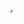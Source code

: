 <iframe height="1" width="1" style="top: 0px; l

#### 破解 Cloudreve V3 Pro，解锁所有功能，附带教程和源码下载 

## 1. 原因

以下是来自于部分网友的观点，不代表本人。

> 还是因为Cloudreve只顾Pro版圈钱，不管issues提议，一堆Bug不修。论坛提出来你当没看见，修好了发Github你举报，用户的心都被你们给伤透了。所以正值v4即将发布之际，公布v3完整版"解锁"方式。

![img](https://cloudreve.org/imgs/feature1.png)

## 2. 后端

### 2.1 分析

众所周知，捐助版会检测授权文件 key.bin，没有它是连程序都打不开的。那有人说了，在 app.go 的 InitApplication 函数里删掉就可以了？

开发者能让你这么简单就破开吗，试过之后发现还是打不开程序。

他说的对，但不完全对，猫腻就藏在程序的依赖库里，仔细看这个库 [https://github.com/abslant/gzip/blob/v0.0.9/handler.go#L60](https://bbs.yiove.com/gowild.htm?url=https_3A_2F_2Fgithub_2ecom_2Fabslant_2Fgzip_2Fblob_2Fv0_2e0_2e9_2Fhandler_2ego_23L60)

看似只是一个fork版，但会在前端 main.xxx.chunk.js 中插入跳转官网403的代码，作者的用户名为 abslant，乍一看不认识。

打开这个博客 [https://hfo4.github.io/](https://bbs.yiove.com/gowild.htm?url=https_3A_2F_2Fhfo4_2egithub_2eio_2F) ，注意头像下的联系邮箱，发现这就是开发者 Aaron 的小名。

这一切就说得通了，都是作者搞的鬼。看过社区版源码的都知道，没看过的等你尝试用git对比整个仓库的时候就知道了。

### 2.2 改动

1、首先将被加料的依赖项替换为原版

```sh
github.com/abslant/mime => github.com/HFO4/aliyun-oss-go-sdk
github.com/abslant/gzip => github.com/gin-contrib/gzip
```

（VSC编辑器全局搜索，直接替换）

2、bootstrap/app.go 不用多说，那个读取 `[]byte{107, 101, 121, 46, 98, 105, 110}` 的就是授权文件

3、routers/router.go 第128行 `r.Use(gzip.GzipHandler())` 改为 `r.Use(gzip.Gzip(gzip.DefaultCompression, gzip.WithExcludedPaths([]string{"/api/"})))`

（如果改完还是自动引入就把 go.sum 删了）

4、然后是一些小变动：

pkg/hashid/hash.go 最后一个函数 `constant.HashIDTable[t]` 改为 `t` 基本上到这里就完成了。

注意：前端打包时要保持目录结构 `assets.zip/assets/build/{前端文件}`

## 3. 前端

### 3.1 插曲

忙活了半天，终于把程序跑起来了，打开页面一看，好家伙 Backend not running 还是进不去，怎么想都进不去，因为前端还有一层验证。

### 3.2 改动

但注意 "任何前端加密和混淆都是纸老虎，自己玩玩无所谓，重要业务千万别乱来" 前端验证很好破解，还是先检查依赖项。

1、打开 package.json 头两行就是这个万恶的 abslant，删掉 `"@abslant/cd-image-loader"` 和 `"@abslant/cd-js-injector"`。

2、把引用它们的地方删掉就行...了吗 ?

位置在 config/webpack.config.js:35_625 和 src/component/FileManager/FileManager.js:16_109

之后进是能进网盘了，但你想测试上传一个文件的时候就傻眼了，明明什么也没动，就是传不上去

报错 Cannot read properties of null (reading 'code')，那是继3.5.3之后新增的一处验证 将 src/component/Uploader/core/utils/request.ts 第 12 行整个 const 替换为以下内容即可解决

```js
const baseConfig = {
    transformResponse: [
        (response: any) => {
            try {
                return JSON.parse(response);
            } catch (e) {
                throw new TransformResponseError(response, e);
            }
        },
    ],
};
```

## 其它

除了去除验证，Plus版本还增加了几处功能优化，修复遗留Bug，感兴趣的可以下载体验一下。

但因为是3.8.3泄露版和主线版拼凑而来的，存在不稳定因素，建议不要用于生产环境 如果怕我在里面加料，可以自行检查源码，这程序十分的珍贵，尽快下载存档！

主地址：

- [cloudreveplus-windows-amd64v2.zip](https://bbs.yiove.com/gowild.htm?url=https_3A_2F_2Fgithub_2ecom_2Fcloudreve_2FCloudreve_2Ffiles_2F14327258_2Fcloudreveplus_2dwindows_2damd64v2_2ezip)
- [cloudreveplus-linux-amd64v2.zip](https://bbs.yiove.com/gowild.htm?url=https_3A_2F_2Fgithub_2ecom_2Fcloudreve_2FCloudreve_2Ffiles_2F14327249_2Fcloudreveplus_2dlinux_2damd64v2_2ezip)
- [cloudreveplus-linux-arm7.zip](https://bbs.yiove.com/gowild.htm?url=https_3A_2F_2Fgithub_2ecom_2Fcloudreve_2FCloudreve_2Ffiles_2F14327254_2Fcloudreveplus_2dlinux_2darm7_2ezip)
- [cloudreveplus-source-nogit.zip](https://bbs.yiove.com/gowild.htm?url=https_3A_2F_2Fgithub_2ecom_2Fcloudreve_2FCloudreve_2Ffiles_2F14327256_2Fcloudreveplus_2dsource_2dnogit_2ezip)

备用地址（以图片方式上传可以分到aws的地址，比githubusercontent快一些，但要分卷手动改名）:

- [cloudreveplus-source-nogit.zip](https://bbs.yiove.com/gowild.htm?url=https_3A_2F_2Fgithub_2ecom_2Fcloudreve_2Ffrontend_2Fassets_2F100983035_2F4fe3ae36_2d275d_2d41e9_2d89fe_2d2a746f512bde)
- [cloudreveplus-linux-amd64v2.001](https://bbs.yiove.com/gowild.htm?url=https_3A_2F_2Fgithub_2ecom_2Fcloudreve_2Ffrontend_2Fassets_2F100983035_2F71dab1b8_2d8a01_2d4609_2dbf1d_2dab8f6c5df57d) | [cloudreveplus-linux-amd64v2.002](https://bbs.yiove.com/gowild.htm?url=https_3A_2F_2Fgithub_2ecom_2Fcloudreve_2Ffrontend_2Fassets_2F100983035_2F423cb9cb_2d9dae_2d47e9_2dbaf3_2d43a48202fe06)
- [cloudreveplus-linux-arm7.001](https://bbs.yiove.com/gowild.htm?url=https_3A_2F_2Fgithub_2ecom_2Fcloudreve_2Ffrontend_2Fassets_2F100983035_2Fa03f6c72_2d3ee8_2d44f4_2d96ed_2dca385bc87c5c) | [cloudreveplus-linux-arm7.002](https://bbs.yiove.com/gowild.htm?url=https_3A_2F_2Fgithub_2ecom_2Fcloudreve_2Ffrontend_2Fassets_2F100983035_2Fe3f9a73d_2d9019_2d4c60_2da41b_2db53a9184aad9)
- [cloudreveplus-windows-amd64v2.001](https://bbs.yiove.com/gowild.htm?url=https_3A_2F_2Fgithub_2ecom_2Fcloudreve_2Ffrontend_2Fassets_2F100983035_2Fa6d68487_2d3f40_2d4f6c_2d9cab_2d857d4128fb7d) | [cloudreveplus-windows-amd64v2.002](https://bbs.yiove.com/gowild.htm?url=https_3A_2F_2Fgithub_2ecom_2Fcloudreve_2Ffrontend_2Fassets_2F100983035_2Fc3620b29_2d8ced_2d4aa7_2da02b_2d8d14c0bf4815)

备用地址 2：

本帖有隐藏内容，请您[回复](https://bbs.yiove.com/post-create-75101.htm)后查看。



参考资料：[https://hostloc.com/thread-1276280-1-1.html](https://bbs.yiove.com/gowild.htm?url=https_3A_2F_2Fhostloc_2ecom_2Fthread_2d1276280_2d1_2d1_2ehtml)

eft: 0px; border: medium; visibility: hidden;"></iframe>